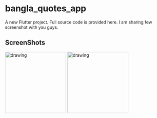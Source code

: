 # bangla_quotes_app

A new Flutter project.
Full source code is provided here. I am sharing few screenshot with you guys.
## ScreenShots
<img src="https://i.ibb.co/cy5ptVZ/Screenshot-2021-05-18-23-39-32-241-com-example-bangla-quotes-app.jpg" alt="drawing" width="200"/>
<img src="https://i.ibb.co/dBr8Knm/Screenshot-2021-05-18-23-39-39-868-com-example-bangla-quotes-app.jpg" alt="drawing" width="200"/>
